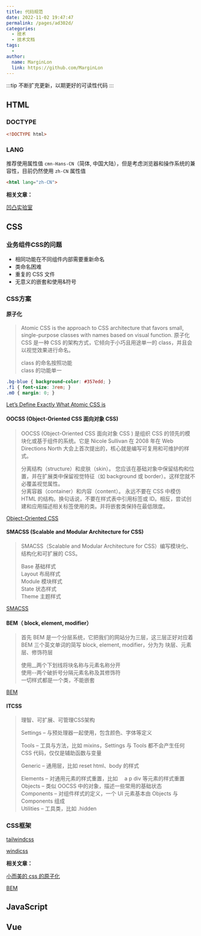 ```yaml
---
title: 代码规范
date: 2022-11-02 19:47:47
permalink: /pages/ad302d/
categories:
  - 技术
  - 技术文档
tags:
  - 
author: 
  name: MarginLon
  link: https://github.com/MarginLon
---
```


:::tip
不断扩充更新，以期更好的可读性代码
:::

## HTML

### DOCTYPE

```html
<!DOCTYPE html>
```

### LANG

推荐使用属性值 `cmn-Hans-CN`（简体, 中国大陆），但是考虑浏览器和操作系统的兼容性，目前仍然使用 `zh-CN` 属性值

```html
<html lang="zh-CN">
```

**相关文章：**

[凹凸实验室](https://guide.aotu.io/docs/html/code.html)

## CSS

### 业务组件CSS的问题

- 相同功能在不同组件内部需要重新命名
- 类命名困难
- 重复的 CSS 文件
- 无意义的嵌套和使用&符号

### CSS方案

#### 原子化

> Atomic CSS is the approach to CSS architecture that favors small, single-purpose classes with names based on visual function.
> 原子化 CSS 是一种 CSS 的架构方式，它倾向于小巧且用途单一的 class，并且会以视觉效果进行命名。
>
> class 的命名按照功能  
> class 的功能单一

```css
.bg-blue { background-color: #357edd; } 
.f1 { font-size: 3rem; }
.m0 { margin: 0; }
```

[Let’s Define Exactly What Atomic CSS is](https://css-tricks.com/lets-define-exactly-atomic-css/)

#### OOCSS (Object-Oriented CSS 面向对象 CSS)

> OOCSS (Object-Oriented CSS 面向对象 CSS ) 是组织 CSS 的领先的模块化或基于组件的系统。它是 Nicole Sullivan 在 2008 年在 Web Directions North 大会上首次提出的，核心就是编写可复用和可维护的样式。
>
> 分离结构（structure）和皮肤（skin）。 您应该在基础对象中保留结构和位置，并在扩展类中保留视觉特征（如 background 或 border）。这样您就不必覆盖视觉属性。  
> 分离容器（container）和内容（content）。 永远不要在 CSS 中模仿 HTML 的结构。换句话说，不要在样式表中引用标签或 ID。相反，尝试创建和应用描述相关标签使用的类。并将嵌套类保持在最低限度。

[Object-Oriented CSS](http://oocss.org/)

#### SMACSS (Scalable and Modular Architecture for CSS)

> SMACSS（Scalable and Modular Architecture for CSS）编写模块化、结构化和可扩展的 CSS。
>
> Base 基础样式  
> Layout 布局样式  
> Module 模块样式  
> State 状态样式  
> Theme 主题样式  

[SMACSS](http://smacss.com/)

#### BEM（ block, element, modifier）

> 首先 BEM 是一个分层系统，它把我们的网站分为三层，这三层正好对应着 BEM 三个英文单词的简写 block, element, modifier，分为为 块层、元素层、修饰符层
>
> 使用__两个下划线将块名称与元素名称分开  
> 使用--两个破折号分隔元素名称及其修饰符  
> 一切样式都是一个类，不能嵌套

[BEM](https://getbem.com/)

#### ITCSS

> 理智、可扩展、可管理CSS架构
>
> Settings – 与预处理器一起使用，包含颜色、字体等定义
>
> Tools – 工具与方法，比如 mixins，Settings 与 Tools 都不会产生任何 CSS 代码，仅仅是辅助函数与变量
>
> Generic – 通用层，比如 reset html、body 的样式
>
> Elements – 对通用元素的样式重置，比如 　a p div 等元素的样式重置 Objects – 类似 OOCSS 中的对象，描述一些常用的基础状态  
> Components – 对组件样式的定义，一个 UI 元素基本由 Objects 与 Components 组成  
> Utilities – 工具类，比如 .hidden

### CSS框架

[tailwindcss](https://github.com/tailwindlabs/tailwindcss)

[windicss](https://github.com/windicss/windicss)

**相关文章：**

[小而美的 css 的原子化](https://juejin.cn/post/7161211941652791304)

[BEM](https://juejin.cn/post/7161211941652791304)

## JavaScript

## Vue
